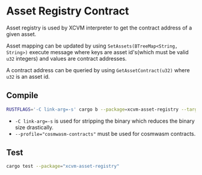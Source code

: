# Asset Registry Contract

Asset registry is used by XCVM interpreter to get the contract address of a given asset.

Asset mapping can be updated by using `SetAssets(BTreeMap<String, String>)` execute message where keys are asset id's(which must be valid `u32` integers) and values are contract addresses.

A contract address can be queried by using `GetAssetContract(u32)` where `u32` is an asset id.

## Compile

```sh
RUSTFLAGS='-C link-arg=-s' cargo b --package=xcvm-asset-registry --target=wasm32-unknown-unknown --profile="cosmwasm-contracts"
```

* `-C link-arg=-s` is used for stripping the binary which reduces the binary size drastically.
* `--profile="cosmwasm-contracts"` must be used for cosmwasm contracts.

## Test

```sh
cargo test --package="xcvm-asset-registry"
```
